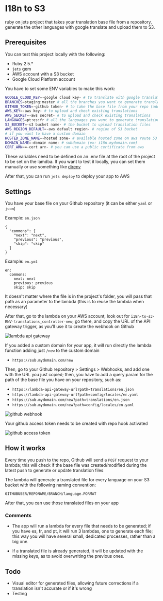 # I18n to S3

ruby on jets project that takes your translation base file from a repository, generate the other languages with google translate and upload them to S3.

## Prerequisites

You can test this project locally with the following:
* Ruby 2.5.*
* `jets` gem
* AWS account with a S3 bucket
* Google Cloud Platform account

You have to set some ENV variables to make this work:
```bash
GOOGLE_CLOUD_KEY=-google cloud key- # to translate with google translate
BRANCHES=staging:master # all the branches you want to generate translation files separated by ":"
GITHUB_TOKEN=-github token- # to take the base file from your repo (add repo scope)
AWS_KEY=-aws key- # to upload and check existing translations
AWS_SECRET=-aws secret- # to upload and check existing translations
LANGUAGES=pt:es:fr # all the languages you want to generate translation files separated by ":"
S3_BUCKET=-s3 bucket name- # the bucket to upload translation files
AWS_REGION_DEFAULT=-aws default region- # region of S3 bucket
# if you want to have a custom domain
HOSTED_ZONE_NAME=-hosted zone- # available hosted zone on aws route 53
DOMAIN_NAME=-domain name- # subdomain (ex: i18n.mydomain.com)
CERT_ARN==-cert arn- # you can use a public certificate from aws
```
These variables need to be defined on an .env file at the root of the project to be set on the lamdba. If you want to test it locally, you can set them manually or use something like [direnv](https://direnv.net/)

After that, you can run `jets deploy` to deploy your app to AWS

## Settings

You have your base file on your Github repository (it can be either `yaml` or `json`)

Example: `en.json`

```
{
  "commons": {
    "next": "next",
    "previous": "previous",
    "skip": "skip"
  }
}
```

Example: `en.yml`
```
en:
  commons:
    next: next
    previous: previous
    skip: skip
```

It doesn't matter where the file is in the project's folder, you will pass that path as an parameter to the lambda (this is to reuse the lambda when necessary)

After that, go to the lambda on your AWS account, look out for `i18n-to-s3-ENV-translations_controller-new`, go there, and copy the URL of the API gateway trigger, as you'll use it to create the webhook on Github

![lambda api gateway](https://i.imgur.com/vTHovhn.jpg)

If you added a custom domain for your app, it will run directly the lambda function adding just `/new` to the custom domain

* `https://sub.mydomain.com/new`

Then, go to your Github repository > Settings > Webhooks, and add one with the URL you just copied; then, you have to add a query param for the path of the base file you have on your repository, such as:

* `https://lambda-api-gateway-url?path=translations/en.json`
* `https://lambda-api-gateway-url?path=config/locales/en.yaml`
* `https://sub.mydomain.com/new?path=translations/en.json`
* `https://sub.mydomain.com/new?path=config/locales/en.yaml`


![github webhook](https://i.imgur.com/tVkwPTj.png)

Your github access token needs to be created with repo hook activated

![github access token](https://i.imgur.com/YcRAGxh.png)

## How it works

Every time you push to the repo, Github will send a `POST` request to your lambda; this will check if the base file was created/modified during the latest push to generate or update translation files

The lambda will generate a translated file for every language on your S3 bucket with the following naming convention:

`GITHUBUSER/REPONAME/BRANCH/language.FORMAT`

 After that, you can use those translated files on your app

### Comments

* The app will run a lambda for every file that needs to be generated; if you have es, fr, and pt, it will run 3 lambdas, one to generate each file; this way you will have several small, dedicated processes, rather than a big one.

* If a translated file is already generated, it will be updated with the missing keys, as to avoid overwriting the previous ones.

## Todo 

* Visual editor for generated files, allowing future corrections if a translation isn't accurate or if it's wrong
* Testing

